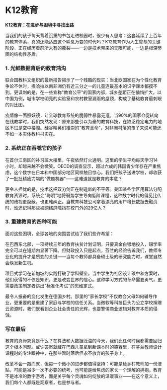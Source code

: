 # K12教育

**K12教育：在进步与困境中寻找出路**  

当我们的孩子每天背着沉重的书包走进校园时，很少有人思考：这套延续了上百年的教育体系，真的还能适应这个瞬息万变的时代吗？K12教育作为人生奠基的关键阶段，正在经历着前所未有的撕裂——一边是技术带来的无限可能，一边是根深蒂固的结构性矛盾。  

### **1. 光鲜数据背后的教育鸿沟**  
联合国教科文组织的最新报告揭示了一个残酷的现实：当北欧国家在为个性化教育争论不休时，撒哈拉以南非洲仍有近三分之一的儿童连最基本的识字课本都摸不到。更讽刺的是，在一些宣称"教育公平"的国家内部，城乡差距正在悄悄扩大。以中国为例，城市学校明亮的实验室和农村教室漏雨的屋顶，构成了基础教育最刺眼的对比图。  

疫情像一面照妖镜，让全球教育系统的脆弱性暴露无遗。当90%的国家仓促转向在线教学时，我们突然发现：原来那些引以为豪的教育科技，在缺乏稳定电力的地区不过是空中楼阁。硅谷精英们推崇的"教育革命"，对非洲村落的孩子来说可能还不如一本实体教科书实在。  

### **2. 系统正在吞噬它的孩子**  
在首尔江南区的补习班大楼里，午夜依然灯火通明。这里的学生平均每天学习14小时，却越来越不会微笑。OECD的调查显示，超过六成的韩国青少年存在严重焦虑，这个数字在日本和中国部分地区同样触目惊心。我们把孩子送进学校，却收获了一批批精疲力竭的"做题机器"——这难道就是教育的本意？  

更令人担忧的是，技术这把双刃剑正在制造新的不平等。美国某些学区用算法分配教育资源时，系统会"聪明"地将弱势学生导向低阶课程，这种数字时代的偏见比传统的歧视更隐蔽，也更难纠正。当教育科技公司拿着漂亮的用户增长数据去融资时，谁还记得那些被网络屏障挡在校门外的29亿人？  

### **3. 重建教育的四种可能**  
面对这些困境，全球各地的突围尝试给了我们些许希望：  

在巴西东北部，一项持续三年的教育扶贫计划证明，只要真金白银地投入，辍学率完全可以在短期内显著下降。但财政投入只是起点，芬兰的经验告诉我们，教师专业化的提升才是质变的关键——当每个教师都具备硕士级的研究能力时，课堂自然会焕发新生机。  

项目式学习在新加坡的实践打破了学科壁垒。当中学生为社区设计碳中和方案时，他们获得的不仅是知识，更是改变世界的信心。这种学习方式的革命需要勇气，更需要政策制定者跳出"标准化考试"的思维定式。  

最令人振奋的变化发生在德国乡村。那里的"家长学校"不仅教会父母如何辅导作业，更重要的是重建了家庭与学校的信任关系。当微软等科技巨头为公立学校捐赠云资源时，我们既看到企业社会责任的光辉，也要警惕商业逻辑对教育本质的侵蚀。  

### **写在最后**  
教育的真谛究竟是什么？在算法和大数据泛滥的今天，我们比任何时候都需要回归这个根本问题。或许答案就藏在巴西儿童拿到新课本时的笑容里，在芬兰教师设计课程时的专注眼神中，在那些暂时落后但永不放弃的孩子身上。  

改革不会一蹴而就，但每一个微小的进步都值得坚持：可能是给乡村教师加一份津贴，可能是减少一次不必要的统考，也可能是给焦虑的家长一个理解的拥抱。教育不是冰冷的数字游戏，而是关乎每个灵魂如何绽放的温暖事业——在这个意义上，我们每个人都既是观察者，也是参与者。